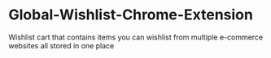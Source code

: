 # Global-Wishlist-Chrome-Extension
Wishlist cart that contains items you can wishlist from multiple e-commerce websites all stored in one place
